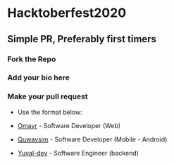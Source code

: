 # Hacktoberfest2020
## Simple PR, Preferably first timers
### Fork the Repo
### Add your bio here
### Make your pull request 
- Use the format below:

- [Omayr](https://github.com/d-emrys) - Software Developer (Web)
- [Quwaysim](https://github.com/Quwaysim) - Software Developer (Mobile - Android)
- [Yuval-dev](https://github.com/yuvala-dev) - Software Engineer (backend)
